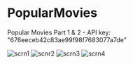 # PopularMovies

Popular Movies Part 1 & 2 - API key: "676eeceb42c83ae99f98f7683077a7de"

![scrn1](https://user-images.githubusercontent.com/11877726/28692503-7cd44a10-733e-11e7-9a6d-cf8ae7f1c0c2.jpg=250x250) 
![scnr2](https://user-images.githubusercontent.com/11877726/28692594-e0b8ab02-733e-11e7-87ec-b2c8bf18508f.jpg=250x250)
![scrn3](https://user-images.githubusercontent.com/11877726/28692596-e24fb456-733e-11e7-9668-44ab89d139a6.jpg=250x250)
![scrn4](https://user-images.githubusercontent.com/11877726/28692598-e42d8078-733e-11e7-83bb-ba8d791c22d4.jpg=250x250)
